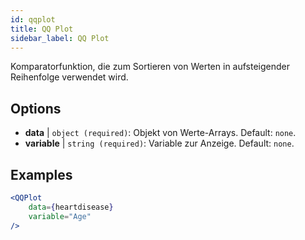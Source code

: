 ```yaml
---
id: qqplot
title: QQ Plot
sidebar_label: QQ Plot
---
```


Komparatorfunktion, die zum Sortieren von Werten in aufsteigender Reihenfolge verwendet wird.

## Options

* __data__ | `object (required)`: Objekt von Werte-Arrays. Default: `none`.
* __variable__ | `string (required)`: Variable zur Anzeige. Default: `none`.


## Examples

```jsx live
<QQPlot 
    data={heartdisease} 
    variable="Age"
/>
```

